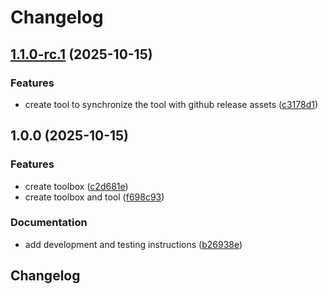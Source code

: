 # Changelog

## [1.1.0-rc.1](https://github.com/agrc/metes-without-bounds/compare/v1.0.0...v1.1.0-rc.1) (2025-10-15)


### Features

* create tool to synchronize the tool with github release assets ([c3178d1](https://github.com/agrc/metes-without-bounds/commit/c3178d1638e4352599474b77e6ac16f212849f95))

## 1.0.0 (2025-10-15)


### Features

* create toolbox ([c2d681e](https://github.com/agrc/metes-without-bounds/commit/c2d681e6bece5893ebdd325ea181399bd607a298))
* create toolbox and tool ([f698c93](https://github.com/agrc/metes-without-bounds/commit/f698c939eb1f28364833c7449714a17ff0aea7c9))


### Documentation

* add development and testing instructions ([b26938e](https://github.com/agrc/metes-without-bounds/commit/b26938e6e37a60780653e51b85520cbb1e53662f))

## Changelog
